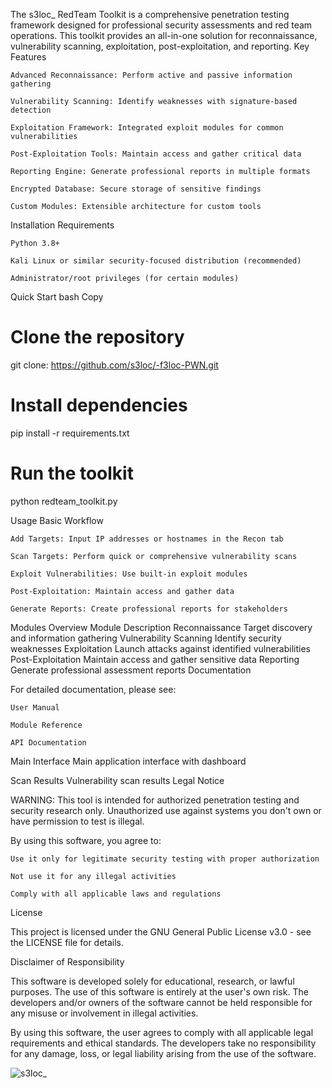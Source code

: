 

The s3loc_ RedTeam Toolkit is a comprehensive penetration testing framework designed for professional security assessments and red team operations. This toolkit provides an all-in-one solution for reconnaissance, vulnerability scanning, exploitation, post-exploitation, and reporting.
Key Features

    Advanced Reconnaissance: Perform active and passive information gathering

    Vulnerability Scanning: Identify weaknesses with signature-based detection

    Exploitation Framework: Integrated exploit modules for common vulnerabilities

    Post-Exploitation Tools: Maintain access and gather critical data

    Reporting Engine: Generate professional reports in multiple formats

    Encrypted Database: Secure storage of sensitive findings

    Custom Modules: Extensible architecture for custom tools

Installation
Requirements

    Python 3.8+

    Kali Linux or similar security-focused distribution (recommended)

    Administrator/root privileges (for certain modules)

Quick Start
bash
Copy

# Clone the repository

git clone: https://github.com/s3loc/-f3loc-PWN.git



# Install dependencies
pip install -r requirements.txt

# Run the toolkit
python redteam_toolkit.py

Usage
Basic Workflow

    Add Targets: Input IP addresses or hostnames in the Recon tab

    Scan Targets: Perform quick or comprehensive vulnerability scans

    Exploit Vulnerabilities: Use built-in exploit modules

    Post-Exploitation: Maintain access and gather data

    Generate Reports: Create professional reports for stakeholders

Modules Overview
Module	Description
Reconnaissance	Target discovery and information gathering
Vulnerability Scanning	Identify security weaknesses
Exploitation	Launch attacks against identified vulnerabilities
Post-Exploitation	Maintain access and gather sensitive data
Reporting	Generate professional assessment reports
Documentation

For detailed documentation, please see:

    User Manual

    Module Reference

    API Documentation



Main Interface
Main application interface with dashboard

Scan Results
Vulnerability scan results
Legal Notice

WARNING: This tool is intended for authorized penetration testing and security research only. Unauthorized use against systems you don't own or have permission to test is illegal.

By using this software, you agree to:

    Use it only for legitimate security testing with proper authorization

    Not use it for any illegal activities

    Comply with all applicable laws and regulations

License

This project is licensed under the GNU General Public License v3.0 - see the LICENSE file for details.


Disclaimer of Responsibility

This software is developed solely for educational, research, or lawful purposes. The use of this software is entirely at the user's own risk. The developers and/or owners of the software cannot be held responsible for any misuse or involvement in illegal activities.

By using this software, the user agrees to comply with all applicable legal requirements and ethical standards. The developers take no responsibility for any damage, loss, or legal liability arising from the use of the software.


![s3loc_](https://github.com/user-attachments/assets/906d8614-b089-4984-b6ef-2a365517caa7)


